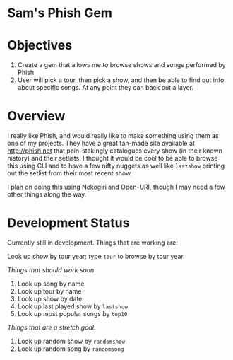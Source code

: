 # Sam's Phish Gem

# Objectives

1. Create a gem that allows me to browse shows and songs performed by Phish
2. User will pick a tour, then pick a show, and then be able to find out info about specific songs. At any point they can back out a layer.

# Overview

I really like Phish, and would really like to make something using them as one of my projects. They have a great fan-made site available at http://phish.net that pain-stakingly catalogues every show (in their known history) and their setlists. I thought it would be cool to be able to browse this using CLI and to have a few nifty nuggets as well like `lastshow` printing out the setlist from their most recent show.

I plan on doing this using Nokogiri and Open-URI, though I may need a few other things along the way.

# Development Status

Currently still in development. Things that are working are:

Look up show by tour year: type `tour` to browse by tour year.

*Things that should work soon*:

1. Look up song by name
2. Look up tour by name
3. Look up show by date
4. Look up last played show by `lastshow`
5. Look up most popular songs by `top10`

*Things that are a stretch goal*:

1. Look up random show by `randomshow`
2. Look up random song by `randomsong`
